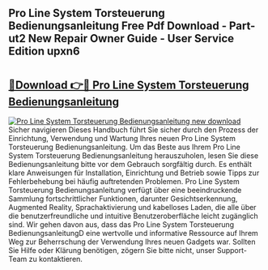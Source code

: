 ## Pro Line System Torsteuerung Bedienungsanleitung Free Pdf Download - Part-ut2 New Repair Owner Guide - User Service Edition upxn6

# <h2><a href="http://df2pdy.blite.top/?on=Pro+Line+System+Torsteuerung+Bedienungsanleitung">🔗Download 👉🔴 Pro Line System Torsteuerung Bedienungsanleitung</a></h2>

[![Pro Line System Torsteuerung Bedienungsanleitung new download](https://i.imgur.com/lujVjoI.png)](http://df2pdy.blite.top/?on=Pro+Line+System+Torsteuerung+Bedienungsanleitung)
Sicher navigieren Dieses Handbuch führt Sie sicher durch den Prozess der Einrichtung, Verwendung und Wartung Ihres neuen Pro Line System Torsteuerung Bedienungsanleitung. Um das Beste aus Ihrem Pro Line System Torsteuerung Bedienungsanleitung herauszuholen, lesen Sie diese Bedienungsanleitung bitte vor dem Gebrauch sorgfältig durch. Es enthält klare Anweisungen für Installation, Einrichtung und Betrieb sowie Tipps zur Fehlerbehebung bei häufig auftretenden Problemen. Pro Line System Torsteuerung Bedienungsanleitung verfügt über eine beeindruckende Sammlung fortschrittlicher Funktionen, darunter Gesichtserkennung, Augmented Reality, Sprachaktivierung und kabelloses Laden, die alle über die benutzerfreundliche und intuitive Benutzeroberfläche leicht zugänglich sind. Wir gehen davon aus, dass das Pro Line System Torsteuerung BedienungsanleitungD eine wertvolle und informative Ressource auf Ihrem Weg zur Beherrschung der Verwendung Ihres neuen Gadgets war. Sollten Sie Hilfe oder Klärung benötigen, zögern Sie bitte nicht, unser Support-Team zu kontaktieren.
